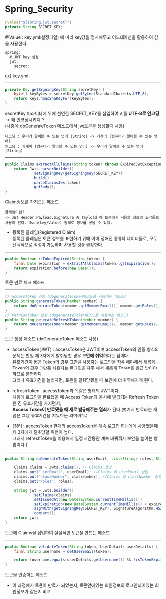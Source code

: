 # Spring_Security

```java
@Value("${spring.jwt.secret}")
private String SECRET_KEY;
```
@Value : key.yml(설정파일) 에 미리 key값을 명시해두고 어노테이션을 활용하여 값을 사용한다.

```java
spring:
  # JWT key 설정
  jwt:
    secret: 
```
ex) key.yml

---
```java
private Key getSigningKey(String secretKey) {
    byte[] keyBytes = secretKey.getBytes(StandardCharsets.UTF_8);
    return Keys.hmacShaKeyFor(keyBytes);
}
```
secretKey 파라미터에 위에 선언한 SECRET_KEY를 삽입하여 키를 **UTF-8로 인코딩** -> 왜 인코딩시키지..?   
(나중에 doGenerateToken 메소드에서 jwt토큰을 생성할때 사용)

```
디코딩 : 우리가 알아볼 수 있는 언어 (String) -> 기계어 (컴퓨터가 알아볼 수 있는 언어)   
인코딩 : 기계어 (컴퓨터가 알아볼 수 있는 언어) -> 우리가 알아볼 수 있는 언어 (String)
```

---

```java
public Claims extractAllClaims(String token) throws ExpiredJwtException {
    return Jwts.parserBuilder()
            .setSigningKey(getSigningKey(SECRET_KEY))
            .build()
            .parseClaimsJws(token)
            .getBody();
}
```
Claim정보를 가져오는 메소드
```
클레임이란?
-> JWT Header.Payload.Signature 중 Payload 에 토큰에서 사용할 정보의 조각들로 사용이 된다. Json(key/Value) 형태로 정보를 넣을 수 있다.
```
- 등록된 클레임(Registered Claim)   
등록된 클레임은 토큰 정보를 표현하기 위해 이미 정해진 종류의 데이터들로, 모두 선택적으로 작성이 가능하며 사용할 것을 권장한다.

---

```java
public Boolean isTokenExpired(String token) {
    final Date expiration = extractAllClaims(token).getExpiration();
    return expiration.before(new Date());
}
```
토큰 만료 체크 메소드

---

```java
// accessToken 생성 (dogenerateToken메소드를 사용하는 메소드)
public String generateToken(Member member) {
    return doGenerateToken(member.getMemberEmail(), member.getRoles(), member.getMemberClassNumber(), TOKEN_VALIDATION_SECOND);
}
// refreshToken 생성 (dogenerateToken메소드를 사용하는 메소드)
public String generateRefreshToken(Member member) {
    return doGenerateToken(member.getMemberEmail(), member.getRoles(), member.getMemberClassNumber(), REFRESH_TOKEN_VALIDATION_SECOND);
}
```
토큰 생성 메소드 (doGenerateToken 메소드 사용) 
- accessToken(JWT) : accessToken은 JWT이며 accessToken의 인증 방식의 문제는 만일 제 3자에게 탈취당할 경우 **보안에 취약**하다는 점이다.   
유효기간이 짧은 Token의 경우 그만큼 사용자는 로그인을 자주 해야해서 새롭게 Token의 경우 그만큼 사용자는 로그인을 자주 해서 새롭게 Token을 발급 받아야 하므로 불편하다.   
그러나 유효기간을 늘리자면, 토큰을 탈취당했을 때 보안에 더 취약해지게 된다.

- refreshToken : accessToken과 똑같은 형태의 JWT이다.    
처음에 로그인을 완료했을 때 Access Token과 동시에 발급되는 Refresh Token은 긴 유효기간을 가지면서,   
**Access Token이 만료됐을 때 새로 발급해주는 열쇠**가 된다.(여기서 만료라는 개념은 그냥 유효기간을 지났다는 의미이다.)

- (정리 : accessToken 한개의 accessToken을 계속 로그인 하는데에 사용했을때 제 3자에게 탈취당할 위험이 높다.   
그래서 refreshToken을 이용해서 일정 시간동안 계속 바꿔줘서 보안을 높이는 방법이다.)

---

```java
public String doGenerateToken(String userEmail, List<String> roles, String classNumber, long expireTime) {

    Claims claims = Jwts.claims(); // Claims 생성
    claims.put("userEmail", userEmail); //Claims 에 userEmail 삽입
    claims.put("classNumber", classNumber); //Claims 에 classNumber 삽입
    claims.put("roles", roles);

    String jwt = Jwts.builder()
            .setClaims(claims)
            .setIssuedAt(new Date(System.currentTimeMillis()))
            .setExpiration(new Date(System.currentTimeMillis() + expireTime))
            .signWith(getSigningKey(SECRET_KEY), SignatureAlgorithm.HS256)
            .compact();
    return jwt;
}
```
토큰에 Claims을 삽입하여 실질적인 토큰을 만드는 메소드

---

```java
public Boolean validateToken(String token, UserDetails userDetails) {
    final String username = getUserEmail(token);

    return (username.equals(userDetails.getUsername()) && !isTokenExpired(token));
}
```
토큰을 인증하는 메소드
- 이 과정에서 토큰이 만료가 되었는지, 토큰안에있는 회원정보와 로그인되어있는 회원정보가 같은지 비교